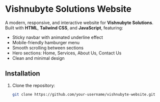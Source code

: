 # Vishnubyte Solutions Website

A modern, responsive, and interactive website for **Vishnubyte Solutions**.  
Built with **HTML**, **Tailwind CSS**, and **JavaScript**, featuring:

- Sticky navbar with animated underline effect
- Mobile-friendly hamburger menu
- Smooth scrolling between sections
- Hero sections: Home, Services, About Us, Contact Us
- Clean and minimal design

## Installation

1. Clone the repository:
   ```bash
   git clone https://github.com/your-username/vishnubyte-website.git
